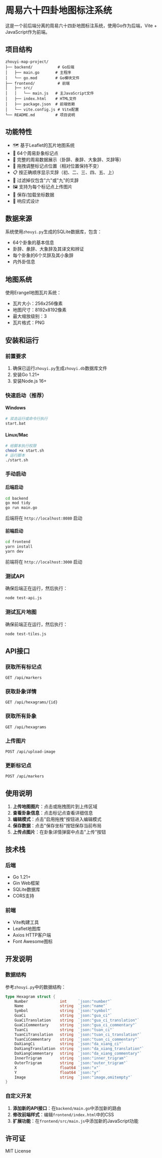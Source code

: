 # 周易六十四卦地图标注系统

这是一个前后端分离的周易六十四卦地图标注系统，使用Go作为后端，Vite + JavaScript作为前端。

## 项目结构

```
zhouyi-map-project/
├── backend/           # Go后端
│   ├── main.go       # 主程序
│   └── go.mod        # Go模块文件
├── frontend/          # 前端
│   ├── src/
│   │   └── main.js   # 主JavaScript文件
│   ├── index.html    # HTML文件
│   ├── package.json  # 前端依赖
│   └── vite.config.js # Vite配置
└── README.md         # 项目说明
```

## 功能特性

- 🗺️ 基于Leaflet的瓦片地图系统
- 📍 64个周易卦象标记点
- 📖 完整的周易数据展示（卦辞、彖辞、大象辞、爻辞等）
- 🎯 拖拽调整标记点位置（相对位置保持不变）
- 📋 按正确顺序显示爻辞（初、二、三、四、五、上）
- 🚫 过滤掉仅包含"六"或"九"的爻辞
- 🖼️ 支持为每个标记点上传图片
- 💾 保存/加载坐标数据
- 📱 响应式设计

## 数据来源

系统使用`zhouyi.py`生成的SQLite数据库，包含：
- 64个卦象的基本信息
- 卦辞、彖辞、大象辞及其译文和辨证
- 每个卦象的6个爻辞及其小象辞
- 内外卦信息

## 地图系统

使用Erangel地图瓦片系统：
- 瓦片大小：256x256像素
- 地图尺寸：8192x8192像素
- 最大缩放级别：3
- 瓦片格式：PNG

## 安装和运行

### 前置要求

1. 确保已运行`zhouyi.py`生成`zhouyi.db`数据库文件
2. 安装Go 1.21+
3. 安装Node.js 16+

### 快速启动（推荐）

#### Windows
```bash
# 双击运行或命令行执行
start.bat
```

#### Linux/Mac
```bash
# 给脚本执行权限
chmod +x start.sh
# 运行脚本
./start.sh
```

### 手动启动

#### 后端启动

```bash
cd backend
go mod tidy
go run main.go
```

后端将在 `http://localhost:8080` 启动

#### 前端启动

```bash
cd frontend
yarn install
yarn dev
```

前端将在 `http://localhost:3000` 启动

### 测试API

确保后端正在运行，然后执行：

```bash
node test-api.js
```

### 测试瓦片地图

确保前端正在运行，然后执行：

```bash
node test-tiles.js
```

## API接口

### 获取所有标记点
```
GET /api/markers
```

### 获取卦象详情
```
GET /api/hexagrams/{id}
```

### 获取所有卦象
```
GET /api/hexagrams
```

### 上传图片
```
POST /api/upload-image
```

### 更新标记点
```
POST /api/markers
```

## 使用说明

1. **上传地图图片**：点击或拖拽图片到上传区域
2. **查看卦象信息**：点击标记点查看详细信息
3. **编辑模式**：点击"启用拖拽"按钮进入编辑模式
4. **保存数据**：点击"保存坐标"按钮保存当前布局
5. **上传点图片**：在卦象详情弹窗中点击"上传"按钮

## 技术栈

### 后端
- Go 1.21+
- Gin Web框架
- SQLite数据库
- CORS支持

### 前端
- Vite构建工具
- Leaflet地图库
- Axios HTTP客户端
- Font Awesome图标

## 开发说明

### 数据结构

参考`zhouyi.py`中的数据结构：

```go
type Hexagram struct {
    Number              int     `json:"number"`
    Name                string  `json:"name"`
    Symbol              string  `json:"symbol"`
    GuaCi               string  `json:"gua_ci"`
    GuaCiTranslation    string  `json:"gua_ci_translation"`
    GuaCiCommentary     string  `json:"gua_ci_commentary"`
    TuanCi              string  `json:"tuan_ci"`
    TuanCiTranslation   string  `json:"tuan_ci_translation"`
    TuanCiCommentary    string  `json:"tuan_ci_commentary"`
    DaXiangCi           string  `json:"da_xiang_ci"`
    DaXiangTranslation  string  `json:"da_xiang_translation"`
    DaXiangCommentary   string  `json:"da_xiang_commentary"`
    InnerTrigram        string  `json:"inner_trigram"`
    OuterTrigram        string  `json:"outer_trigram"`
    X                   float64 `json:"x"`
    Y                   float64 `json:"y"`
    Image               string  `json:"image,omitempty"`
}
```

### 自定义开发

1. **添加新的API接口**：在`backend/main.go`中添加新的路由
2. **修改前端样式**：编辑`frontend/index.html`中的CSS
3. **扩展功能**：在`frontend/src/main.js`中添加新的JavaScript功能

## 许可证

MIT License
